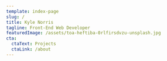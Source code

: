 ```yaml
---
template: index-page
slug: /
title: Kyle Norris
tagline: Front-End Web Developer
featuredImage: /assets/toa-heftiba-0rlfirsdvzu-unsplash.jpg
cta:
  ctaText: Projects
  ctaLink: /about
---
```

